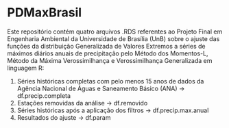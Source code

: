 # PDMaxBrasil
Este repositório contém quatro arquivos .RDS referentes ao Projeto Final em Engenharia Ambiental da Universidade de Brasília (UnB) sobre o ajuste das funções da distribuição Generalizada de Valores Extremos a séries de máximos diários anuais de precipitação pelo Método dos Momentos-L, Método da Máxima Verossimilhança e Verossimilhança Generalizada em linguagem R:
  1. Séries históricas completas com pelo menos 15 anos de dados da Agência Nacional de Águas e Saneamento Básico (ANA) -> df.precip.completa
  2. Estações removidas da análise -> df.removido
  3. Séries históricas após a aplicação dos filtros -> df.precip.max.anual
  4. Resultados do ajuste -> df.param
